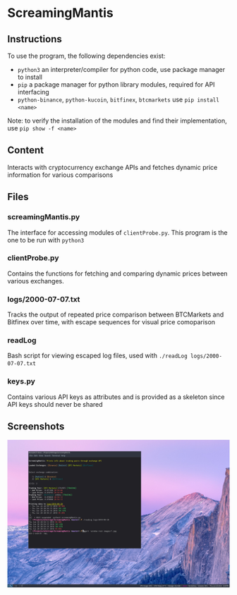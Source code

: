 # ScreamingMantis
## Instructions
To use the program, the following dependencies exist:
* `python3` an interpreter/compiler for python code, use package manager to install
* `pip` a package manager for python library modules, required for API interfacing
* `python-binance`, `python-kucoin`, `bitfinex`, `btcmarkets` use `pip install <name>`

Note: to verify the installation of the modules and find their implementation,
use `pip show -f <name>`

## Content
Interacts with cryptocurrency exchange APIs and fetches dynamic price information for various comparisons

## Files
### screamingMantis.py
The interface for accessing modules of `clientProbe.py`. This program is the one to be run with `python3`
### clientProbe.py
Contains the functions for fetching and comparing dynamic prices between various exchanges.
### logs/2000-07-07.txt
Tracks the output of repeated price comparison between BTCMarkets and Bitfinex over time, with escape sequences for visual price comoparison
### readLog
Bash script for viewing escaped log files, used with `./readLog logs/2000-07-07.txt`
### keys.py
Contains various API keys as attributes and is provided as a skeleton since API keys should never be shared

## Screenshots
![1](/images/1.jpg)

